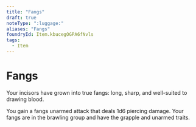```yaml
---
title: "Fangs"
draft: true
noteType: ":luggage:"
aliases: "Fangs"
foundryId: Item.kbucegOGPA6fNvls
tags:
  - Item
---
```


# Fangs

Your incisors have grown into true fangs: long, sharp, and well-suited to drawing blood.

You gain a fangs unarmed attack that deals 1d6 piercing damage. Your fangs are in the brawling group and have the grapple and unarmed traits.
